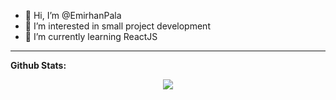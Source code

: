 - 👋 Hi, I’m @EmirhanPala
- 👀 I’m interested in small project development
- 🌱 I’m currently learning ReactJS

 ---
 
**Github Stats:**

<p align="center">
  
  <img src="https://github-readme-stats.vercel.app/api?username=emirhanpala&&show_icons=true&title_color=ffffff&icon_color=bb2acf&text_color=daf7dc&bg_color=151515">

</p>

<!--
**EmirhanPala/EmirhanPala** is a ✨ _special_ ✨ repository because its `README.md` (this file) appears on your GitHub profile.

Here are some ideas to get you started:

- 🔭 I’m currently working on ...
- 🌱 I’m currently learning ...
- 👯 I’m looking to collaborate on ...
- 🤔 I’m looking for help with ...
- 💬 Ask me about ...
- 📫 How to reach me: ...
- 😄 Pronouns: ...
- ⚡ Fun fact: ...
-->
